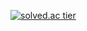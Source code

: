 
[![solved.ac tier](http://mazassumnida.wtf/api/v2/generate_badge?boj=djjy135)](https://solved.ac/djjy135)
